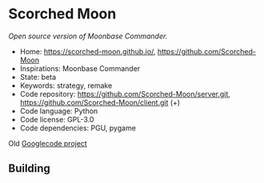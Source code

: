 # Scorched Moon

_Open source version of Moonbase Commander._

- Home: https://scorched-moon.github.io/, https://github.com/Scorched-Moon
- Inspirations: Moonbase Commander
- State: beta
- Keywords: strategy, remake
- Code repository: https://github.com/Scorched-Moon/server.git, https://github.com/Scorched-Moon/client.git (+)
- Code language: Python
- Code license: GPL-3.0
- Code dependencies: PGU, pygame

Old [Googlecode project](https://code.google.com/archive/p/tether/)

## Building
